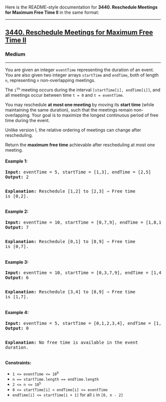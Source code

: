 Here is the README-style documentation for **3440. Reschedule Meetings for Maximum Free Time II** in the same format:

---

### <h2><a href="https://leetcode.com/problems/reschedule-meetings-for-maximum-free-time-ii/">3440. Reschedule Meetings for Maximum Free Time II</a></h2>

<h3>Medium</h3>  
<hr>

<p>You are given an integer <code>eventTime</code> representing the duration of an event. You are also given two integer arrays <code>startTime</code> and <code>endTime</code>, both of length <code>n</code>, representing <code>n</code> non-overlapping meetings.</p>

<p>The <code>i<sup>th</sup></code> meeting occurs during the interval <code>[startTime[i], endTime[i]]</code>, and all meetings occur between time <code>t = 0</code> and <code>t = eventTime</code>.</p>

<p>You may reschedule <strong>at most one meeting</strong> by moving its <strong>start time</strong> (while maintaining the same duration), such that the meetings remain non-overlapping. Your goal is to maximize the longest continuous period of free time during the event.</p>

<p>Unlike version I, the relative ordering of meetings can change after rescheduling.</p>

<p>Return the <strong>maximum free time</strong> achievable after rescheduling at most one meeting.</p>

<h4>Example 1:</h4>
<pre>
<strong>Input:</strong> eventTime = 5, startTime = [1,3], endTime = [2,5]
<strong>Output:</strong> 2

<strong>Explanation:</strong>
Reschedule \[1,2] to \[2,3] ⇒ Free time is \[0,2]. </pre>

<h4>Example 2:</h4>
<pre>
<strong>Input:</strong> eventTime = 10, startTime = [0,7,9], endTime = [1,8,10]
<strong>Output:</strong> 7

<strong>Explanation:</strong>
Reschedule \[0,1] to \[8,9] ⇒ Free time is \[0,7]. </pre>

<h4>Example 3:</h4>
<pre>
<strong>Input:</strong> eventTime = 10, startTime = [0,3,7,9], endTime = [1,4,8,10]
<strong>Output:</strong> 6

<strong>Explanation:</strong>
Reschedule \[3,4] to \[8,9] ⇒ Free time is \[1,7]. </pre>

<h4>Example 4:</h4>
<pre>
<strong>Input:</strong> eventTime = 5, startTime = [0,1,2,3,4], endTime = [1,2,3,4,5]
<strong>Output:</strong> 0

<strong>Explanation:</strong>
No free time is available in the event duration. </pre>

<h4>Constraints:</h4>
<ul>
  <li><code>1 <= eventTime <= 10<sup>9</sup></code></li>
  <li><code>n == startTime.length == endTime.length</code></li>
  <li><code>2 <= n <= 10<sup>5</sup></code></li>
  <li><code>0 <= startTime[i] < endTime[i] <= eventTime</code></li>
  <li><code>endTime[i] <= startTime[i + 1]</code> for all <code>i</code> in <code>[0, n - 2]</code></li>
</ul>
